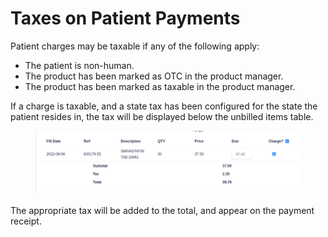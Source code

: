 # Taxes on Patient Payments

Patient charges may be taxable if any of the following apply:

* The patient is non-human.
* The product has been marked as OTC in the product manager.
* The product has been marked as taxable in the product manager.

If a charge is taxable, and a state tax has been configured for the state the patient resides in, the tax will be displayed below the unbilled items table.

<figure><img src="../../.gitbook/assets/image (182).png" alt=""><figcaption></figcaption></figure>

The appropriate tax will be added to the total, and appear on the payment receipt.
